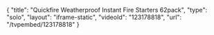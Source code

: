 {
    "title": "Quickfire Weatherproof Instant Fire Starters 62pack",
    "type": "solo",
    "layout": "iframe-static",
    "videoId": "123178818",
    "url": "\/tvpembed\/123178818"
}